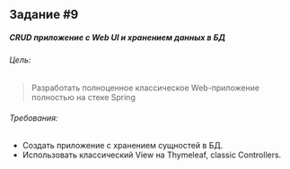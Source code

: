 Задание #9
----------
##### CRUD приложение с Web UI и хранением данных в БД
###### Цель:
> Разработать полноценное классическое Web-приложение полностью на стеке Spring
###### Требования:
* Создать приложение с хранением сущностей в БД.
* Использовать классический View на Thymeleaf, classic Controllers.